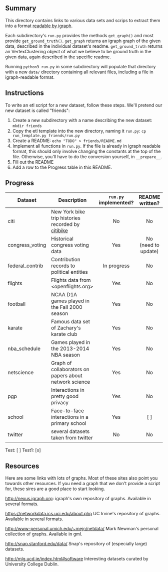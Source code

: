 ## Summary

This directory contains links to various data sets and scrips to extract them into a format [readable by igraph](http://igraph.org/python/doc/tutorial/tutorial.html#igraph-and-the-outside-world). 

Each subdirectory's `run.py` provides the methods `get_graph()` and most provide `get_ground_truth()`. `get_graph` returns an igraph graph of the given data, described in the individual dataset's readme. `get_ground_truth` returns an VertexClustering object of what we believe to be ground truth in the given data, again described in the specific readme.

Running `python3 run.py` in some subdirectory will populate that directory with a new `data/` directory containing all relevant files, including a file in igraph-readable format.


## Instructions

To write an etl script for a new dataset, follow these steps. We'll pretend our new dataset is called "friends":

1. Create a new subdirectory with a name describing the new dataset: `mkdir friends`
2. Copy the etl template into the new directory, naming it `run.py`: `cp run_template.py friends/run.py`
3. Create a README: `echo "TODO" > friends/README.md`
4. Implement all functions in `run.py`. If the file is already in igraph readable format, this should only involve changing the constants at the top of the file. Otherwise, you'll have to do the conversion yourself, in `__prepare__`.
5. Fill out the README
6. Add a row to the Progress table in this README.

## Progress
| Dataset | Description | `run.py` implemented? | README written? |
| ------- | ------------|:---------------------:|:---------------:|
| citi | New York bike trip histories recorded by [citibike](http://www.citibikenyc.com/system-data) | No | No |
| congress_voting | Historical congress voting data | Yes | No (need to update) |
| federal_contrib | Contribution records to political entities | In progress | No |
| flights | Flights data from <openflights.org> | Yes | No |
| football | NCAA D1A games played in the Fall 2000 season | Yes | No |
| karate | Famous data set of Zachary's karate club | Yes | No |
| nba_schedule | Games played in the 2013-2014 NBA season | Yes | No |
| netscience | Graph of collaborators on papers about network science | Yes | No |
| pgp | Interactions in pretty good privacy | Yes | No |
| school | Face-to-face interactions in a primary school | Yes | [ ] |
| twitter | several datasets taken from twitter | No | No |

Test: [ ]
Test1: [x]

## Resources
Here are some links with lots of graphs. Most of these sites also point you towards other resources. If you need a graph that we don't provide a script for, these sires are a good place to start looking.

<http://nexus.igraph.org>: igraph's own repository of graphs. Available in several formats.

<https://networkdata.ics.uci.edu/about.php> UC Irvine's repository of graphs. Available in several formats.

<http://www-personal.umich.edu/~mejn/netdata/> Mark Newman's personal collection of graphs. Available in gml.

<http://snap.stanford.edu/data/> Snap's repository of (especially large) datasets. 

<http://mlg.ucd.ie/index.html#software> Interesting datasets curated by University College Dublin.